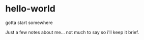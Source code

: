 # hello-world
gotta start somewhere

Just a few notes about me...  not much to say so i'll keep it brief.

